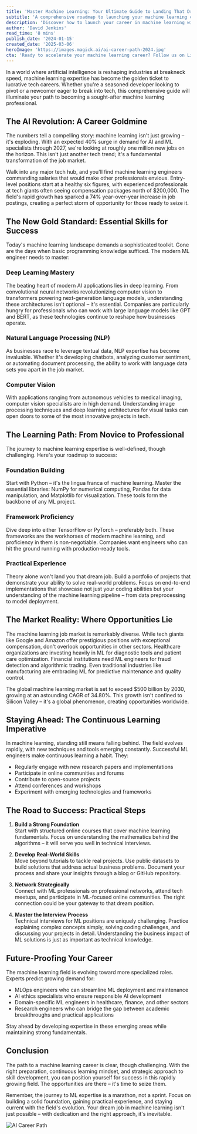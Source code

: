```yaml
---
title: 'Master Machine Learning: Your Ultimate Guide to Landing That Dream Tech Job in 2024'
subtitle: 'A comprehensive roadmap to launching your machine learning career'
description: 'Discover how to launch your career in machine learning with this comprehensive guide. Learn about the essential skills, market opportunities, and practical steps needed to become a successful ML professional in 2024 and beyond. With AI reshaping industries and creating unprecedented demand for skilled professionals, now is the perfect time to begin your journey into this lucrative field.'
author: 'David Jenkins'
read_time: '8 mins'
publish_date: '2024-01-15'
created_date: '2025-03-06'
heroImage: 'https://images.magick.ai/ai-career-path-2024.jpg'
cta: 'Ready to accelerate your machine learning career? Follow us on LinkedIn for daily insights, job opportunities, and exclusive content from industry leaders who are shaping the future of AI.'
---
```


In a world where artificial intelligence is reshaping industries at breakneck speed, machine learning expertise has become the golden ticket to lucrative tech careers. Whether you're a seasoned developer looking to pivot or a newcomer eager to break into tech, this comprehensive guide will illuminate your path to becoming a sought-after machine learning professional.

## The AI Revolution: A Career Goldmine

The numbers tell a compelling story: machine learning isn't just growing – it's exploding. With an expected 40% surge in demand for AI and ML specialists through 2027, we're looking at roughly one million new jobs on the horizon. This isn't just another tech trend; it's a fundamental transformation of the job market.

Walk into any major tech hub, and you'll find machine learning engineers commanding salaries that would make other professionals envious. Entry-level positions start at a healthy six figures, with experienced professionals at tech giants often seeing compensation packages north of $200,000. The field's rapid growth has sparked a 74% year-over-year increase in job postings, creating a perfect storm of opportunity for those ready to seize it.

## The New Gold Standard: Essential Skills for Success

Today's machine learning landscape demands a sophisticated toolkit. Gone are the days when basic programming knowledge sufficed. The modern ML engineer needs to master:

### Deep Learning Mastery

The beating heart of modern AI applications lies in deep learning. From convolutional neural networks revolutionizing computer vision to transformers powering next-generation language models, understanding these architectures isn't optional – it's essential. Companies are particularly hungry for professionals who can work with large language models like GPT and BERT, as these technologies continue to reshape how businesses operate.

### Natural Language Processing (NLP)

As businesses race to leverage textual data, NLP expertise has become invaluable. Whether it's developing chatbots, analyzing customer sentiment, or automating document processing, the ability to work with language data sets you apart in the job market.

### Computer Vision

With applications ranging from autonomous vehicles to medical imaging, computer vision specialists are in high demand. Understanding image processing techniques and deep learning architectures for visual tasks can open doors to some of the most innovative projects in tech.

## The Learning Path: From Novice to Professional

The journey to machine learning expertise is well-defined, though challenging. Here's your roadmap to success:

### Foundation Building

Start with Python – it's the lingua franca of machine learning. Master the essential libraries: NumPy for numerical computing, Pandas for data manipulation, and Matplotlib for visualization. These tools form the backbone of any ML project.

### Framework Proficiency

Dive deep into either TensorFlow or PyTorch – preferably both. These frameworks are the workhorses of modern machine learning, and proficiency in them is non-negotiable. Companies want engineers who can hit the ground running with production-ready tools.

### Practical Experience

Theory alone won't land you that dream job. Build a portfolio of projects that demonstrate your ability to solve real-world problems. Focus on end-to-end implementations that showcase not just your coding abilities but your understanding of the machine learning pipeline – from data preprocessing to model deployment.

## The Market Reality: Where Opportunities Lie

The machine learning job market is remarkably diverse. While tech giants like Google and Amazon offer prestigious positions with exceptional compensation, don't overlook opportunities in other sectors. Healthcare organizations are investing heavily in ML for diagnostic tools and patient care optimization. Financial institutions need ML engineers for fraud detection and algorithmic trading. Even traditional industries like manufacturing are embracing ML for predictive maintenance and quality control.

The global machine learning market is set to exceed $500 billion by 2030, growing at an astounding CAGR of 34.80%. This growth isn't confined to Silicon Valley – it's a global phenomenon, creating opportunities worldwide.

## Staying Ahead: The Continuous Learning Imperative

In machine learning, standing still means falling behind. The field evolves rapidly, with new techniques and tools emerging constantly. Successful ML engineers make continuous learning a habit. They:

- Regularly engage with new research papers and implementations
- Participate in online communities and forums
- Contribute to open-source projects
- Attend conferences and workshops
- Experiment with emerging technologies and frameworks

## The Road to Success: Practical Steps

1. **Build a Strong Foundation**  
   Start with structured online courses that cover machine learning fundamentals. Focus on understanding the mathematics behind the algorithms – it will serve you well in technical interviews.

2. **Develop Real-World Skills**  
   Move beyond tutorials to tackle real projects. Use public datasets to build solutions that address actual business problems. Document your process and share your insights through a blog or GitHub repository.

3. **Network Strategically**  
   Connect with ML professionals on professional networks, attend tech meetups, and participate in ML-focused online communities. The right connection could be your gateway to that dream position.

4. **Master the Interview Process**  
   Technical interviews for ML positions are uniquely challenging. Practice explaining complex concepts simply, solving coding challenges, and discussing your projects in detail. Understanding the business impact of ML solutions is just as important as technical knowledge.

## Future-Proofing Your Career

The machine learning field is evolving toward more specialized roles. Experts predict growing demand for:

- MLOps engineers who can streamline ML deployment and maintenance
- AI ethics specialists who ensure responsible AI development
- Domain-specific ML engineers in healthcare, finance, and other sectors
- Research engineers who can bridge the gap between academic breakthroughs and practical applications

Stay ahead by developing expertise in these emerging areas while maintaining strong fundamentals.

## Conclusion

The path to a machine learning career is clear, though challenging. With the right preparation, continuous learning mindset, and strategic approach to skill development, you can position yourself for success in this rapidly growing field. The opportunities are there – it's time to seize them.

Remember, the journey to ML expertise is a marathon, not a sprint. Focus on building a solid foundation, gaining practical experience, and staying current with the field's evolution. Your dream job in machine learning isn't just possible – with dedication and the right approach, it's inevitable.

![AI Career Path](https://images.magick.ai/ai-career-path-2024.jpg)